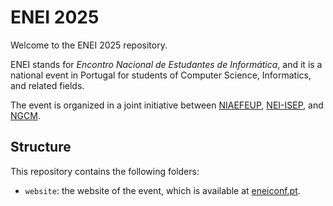 # ENEI 2025

Welcome to the ENEI 2025 repository.

ENEI stands for *Encontro Nacional de Estudantes de Informática*, and it is a national event in Portugal for students of Computer Science, Informatics, and related fields. 

The event is organized in a joint initiative between [NIAEFEUP](https://www.niaefeup.pt/), [NEI-ISEP](https://www.nei-isep.org/), and [NGCM](https://ncgm.fe.up.pt/).

## Structure

This repository contains the following folders:

- `website`: the website of the event, which is available at [eneiconf.pt](https://eneiconf.pt).
